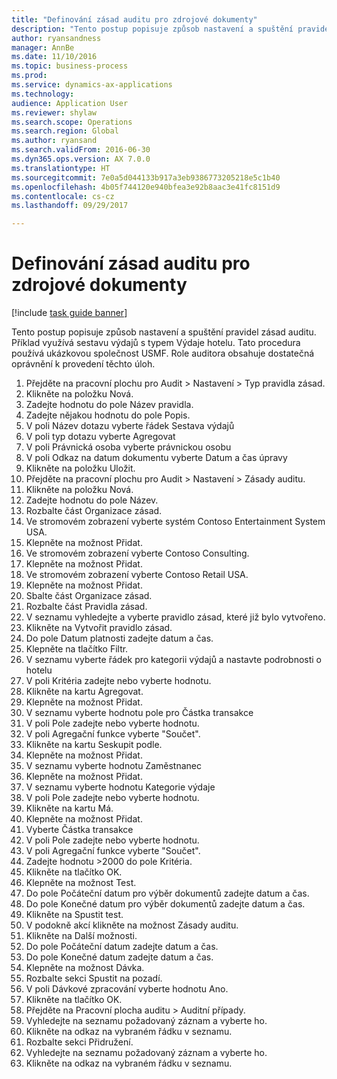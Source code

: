 ```yaml
--- 
title: "Definování zásad auditu pro zdrojové dokumenty"
description: "Tento postup popisuje způsob nastavení a spuštění pravidel zásad auditu."
author: ryansandness
manager: AnnBe
ms.date: 11/10/2016
ms.topic: business-process
ms.prod: 
ms.service: dynamics-ax-applications
ms.technology: 
audience: Application User
ms.reviewer: shylaw
ms.search.scope: Operations
ms.search.region: Global
ms.author: ryansand
ms.search.validFrom: 2016-06-30
ms.dyn365.ops.version: AX 7.0.0
ms.translationtype: HT
ms.sourcegitcommit: 7e0a5d044133b917a3eb9386773205218e5c1b40
ms.openlocfilehash: 4b05f744120e940bfea3e92b8aac3e41fc8151d9
ms.contentlocale: cs-cz
ms.lasthandoff: 09/29/2017

---
```

# <a name="define-audit-policies-for-source-documents"></a>Definování zásad auditu pro zdrojové dokumenty

[!include [task guide banner](../../includes/task-guide-banner.md)]

Tento postup popisuje způsob nastavení a spuštění pravidel zásad auditu. Příklad využívá sestavu výdajů s typem Výdaje hotelu. Tato procedura používá ukázkovou společnost USMF. Role auditora obsahuje dostatečná oprávnění k provedení těchto úloh.

1. Přejděte na pracovní plochu pro Audit > Nastavení > Typ pravidla zásad.
2. Klikněte na položku Nová.
3. Zadejte hodnotu do pole Název pravidla.
4. Zadejte nějakou hodnotu do pole Popis.
5. V poli Název dotazu vyberte řádek Sestava výdajů
6. V poli typ dotazu vyberte Agregovat
7. V poli Právnická osoba vyberte právnickou osobu
8. V poli Odkaz na datum dokumentu vyberte Datum a čas úpravy
9. Klikněte na položku Uložit.
10. Přejděte na pracovní plochu pro Audit > Nastavení > Zásady auditu.
11. Klikněte na položku Nová.
12. Zadejte hodnotu do pole Název.
13. Rozbalte část Organizace zásad.
14. Ve stromovém zobrazení vyberte systém Contoso Entertainment System USA.
15. Klepněte na možnost Přidat.
16. Ve stromovém zobrazení vyberte Contoso Consulting.
17. Klepněte na možnost Přidat.
18. Ve stromovém zobrazení vyberte Contoso Retail USA.
19. Klepněte na možnost Přidat.
20. Sbalte část Organizace zásad.
21. Rozbalte část Pravidla zásad.
22. V seznamu vyhledejte a vyberte pravidlo zásad, které již bylo vytvořeno.
23. Klikněte na Vytvořit pravidlo zásad.
24. Do pole Datum platnosti zadejte datum a čas.
25. Klepněte na tlačítko Filtr.
26. V seznamu vyberte řádek pro kategorii výdajů a nastavte podrobnosti o hotelu
27. V poli Kritéria zadejte nebo vyberte hodnotu.
28. Klikněte na kartu Agregovat.
29. Klepněte na možnost Přidat.
30. V seznamu vyberte hodnotu pole pro Částka transakce
31. V poli Pole zadejte nebo vyberte hodnotu.
32. V poli Agregační funkce vyberte "Součet".
33. Klikněte na kartu Seskupit podle.
34. Klepněte na možnost Přidat.
35. V seznamu vyberte hodnotu Zaměstnanec  
36. Klepněte na možnost Přidat.
37. V seznamu vyberte hodnotu Kategorie výdaje
38. V poli Pole zadejte nebo vyberte hodnotu.
39. Klikněte na kartu Má.
40. Klepněte na možnost Přidat.
41. Vyberte Částka transakce
42. V poli Pole zadejte nebo vyberte hodnotu.
43. V poli Agregační funkce vyberte "Součet".
44. Zadejte hodnotu >2000 do pole Kritéria.
45. Klikněte na tlačítko OK.
46. Klepněte na možnost Test.
47. Do pole Počáteční datum pro výběr dokumentů zadejte datum a čas.
48. Do pole Konečné datum pro výběr dokumentů zadejte datum a čas.
49. Klikněte na Spustit test.
50. V podokně akcí klikněte na možnost Zásady auditu.
51. Klikněte na Další možnosti.
52. Do pole Počáteční datum zadejte datum a čas.
53. Do pole Konečné datum zadejte datum a čas.
54. Klepněte na možnost Dávka.
55. Rozbalte sekci Spustit na pozadí.
56. V poli Dávkové zpracování vyberte hodnotu Ano.
57. Klikněte na tlačítko OK.
58. Přejděte na Pracovní plocha auditu > Auditní případy.
59. Vyhledejte na seznamu požadovaný záznam a vyberte ho.
60. Klikněte na odkaz na vybraném řádku v seznamu.
61. Rozbalte sekci Přidružení.
62. Vyhledejte na seznamu požadovaný záznam a vyberte ho.
63. Klikněte na odkaz na vybraném řádku v seznamu.


